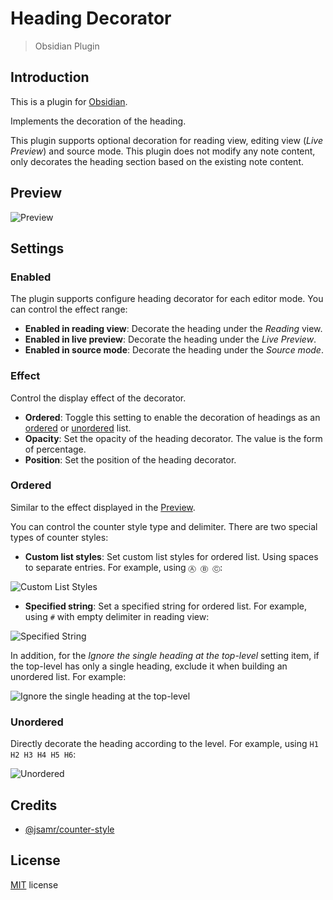 # Heading Decorator

> Obsidian Plugin

## Introduction

This is a plugin for [Obsidian](https://obsidian.md).

Implements the decoration of the heading.

This plugin supports optional decoration for reading view, editing view (*Live Preview*) and source mode. This plugin does not modify any note content, only decorates the heading section based on the existing note content.

## Preview

![Preview](images/preview.jpg)

## Settings

### Enabled

The plugin supports configure heading decorator for each editor mode. You can control the effect range:

- **Enabled in reading view**: Decorate the heading under the *Reading* view.
- **Enabled in live preview**: Decorate the heading under the *Live Preview*.
- **Enabled in source mode**: Decorate the heading under the *Source mode*.

### Effect

Control the display effect of the decorator.

- **Ordered**: Toggle this setting to enable the decoration of headings as an [ordered](#ordered) or [unordered](#unordered) list.
- **Opacity**: Set the opacity of the heading decorator. The value is the form of percentage.
- **Position**: Set the position of the heading decorator.

### Ordered

Similar to the effect displayed in the [Preview](#preview).

You can control the counter style type and delimiter. There are two special types of counter styles:

- **Custom list styles**: Set custom list styles for ordered list. Using spaces to separate entries. For example, using `Ⓐ Ⓑ Ⓒ`:

![Custom List Styles](images/custom-list-styles.jpg)

- **Specified string**: Set a specified string for ordered list. For example, using `#` with empty delimiter in reading view:

![Specified String](images/specified-string.jpg)

In addition, for the *Ignore the single heading at the top-level* setting item, if the top-level has only a single heading, exclude it when building an unordered list. For example:

![Ignore the single heading at the top-level](images/ignore-single-heading.jpg)

### Unordered

Directly decorate the heading according to the level. For example, using `H1 H2 H3 H4 H5 H6`:

![Unordered](images/unordered.jpg)

## Credits

- [@jsamr/counter-style](https://github.com/jsamr/react-native-li/tree/master/packages/counter-style#readme)

## License

[MIT](/LICENSE) license
